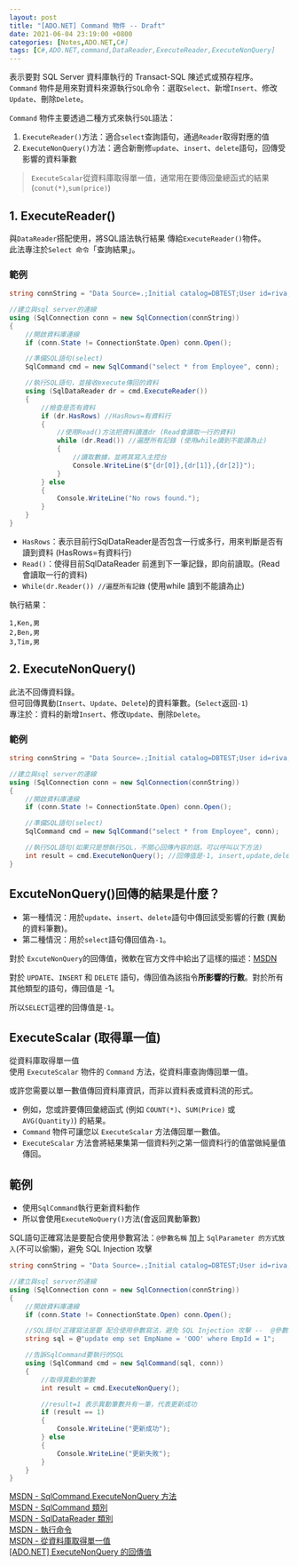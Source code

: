 ```yaml
---
layout: post
title: "[ADO.NET] Command 物件 -- Draft"
date: 2021-06-04 23:19:00 +0800
categories: [Notes,ADO.NET,C#]
tags: [C#,ADO.NET,command,DataReader,ExecuteReader,ExecuteNonQuery]
---
```



表示要對 SQL Server 資料庫執行的 Transact-SQL 陳述式或預存程序。        
`Command` 物件是用來對資料來源執行`SQL`命令：選取`Select`、新增`Insert`、修改`Update`、刪除`Delete`。       

`Command` 物件主要透過二種方式來執行`SQL`語法： 

1. `ExecuteReader()`方法：適合`select`查詢語句，通過`Reader`取得對應的值
2. `ExecuteNonQuery()`方法：適合新刪修`update`、`insert`、`delete`語句，回傳受影響的資料筆數

> `ExecuteScalar`從資料庫取得單一值，通常用在要傳回彙總函式的結果(`conut(*)`,`sum(price)`)


## 1. ExecuteReader()

與`DataReader`搭配使用，將SQL語法執行結果 傳給`ExecuteReader()`物件。       
此法專注於`Select 命令`「查詢結果」。


### 範例

```c#
string connString = "Data Source=.;Initial catalog=DBTEST;User id=riva;Password=1234;Encrypt=true;TrustServerCertificate=True";

//建立與sql server的連線
using (SqlConnection conn = new SqlConnection(connString))
{
    //開啟資料庫連線
    if (conn.State != ConnectionState.Open) conn.Open();

    //準備SQL語句(select)
    SqlCommand cmd = new SqlCommand("select * from Employee", conn);

    //執行SQL語句，並接收execute傳回的資料
    using (SqlDataReader dr = cmd.ExecuteReader())
    {
        //檢查是否有資料
        if (dr.HasRows) //HasRows=有資料行
        {
            //使用Read()方法把資料讀進dr (Read會讀取一行的資料)
            while (dr.Read()) //遍歷所有記錄 (使用while讀到不能讀為止)
            {
                //讀取數據，並將其寫入主控台
                Console.WriteLine($"{dr[0]},{dr[1]},{dr[2]}");
            }
        } else
        {
            Console.WriteLine("No rows found.");
        }
    }
}
```

- `HasRows`：表示目前行SqlDataReader是否包含一行或多行，用來判斷是否有讀到資料 (HasRows=有資料行)     
- `Read()`：使得目前SqlDataReader 前進到下一筆記錄，即向前讀取。(Read 會讀取一行的資料)       
- `While(dr.Reader()) //遍歷所有記錄` (使用while 讀到不能讀為止)


執行結果：

```
1,Ken,男
2,Ben,男
3,Tim,男
```


## 2. ExecuteNonQuery()

此法不回傳資料錄。      
但可回傳異動(`Insert`、`Update`、`Delete`)的資料筆數。(`Select`返回`-1`)     
專注於：資料的新增`Insert`、修改`Update`、刪除`Delete`。       


### 範例

```c#
string connString = "Data Source=.;Initial catalog=DBTEST;User id=riva;Password=1234;Encrypt=true;Trust Server Certificate=True";

//建立與sql server的連線
using (SqlConnection conn = new SqlConnection(connString))
{
    //開啟資料庫連線
    if (conn.State != ConnectionState.Open) conn.Open();

    //準備SQL語句(select)
    SqlCommand cmd = new SqlCommand("select * from Employee", conn);

    //執行SQL語句(如果只是想執行SQL，不關心回傳內容的話，可以呼叫以下方法)
    int result = cmd.ExecuteNonQuery(); //回傳值是-1, insert,update,delete是回傳異動的資料筆數
}
```

## ExcuteNonQuery()回傳的結果是什麼？

- 第一種情況：用於`update`、`insert`、`delete`語句中傳回該受影響的行數 (異動的資料筆數)。
- 第二種情況：用於`select`語句傳回值為`-1`。
       

對於 `ExcuteNonQuery`的回傳值，微軟在官方文件中給出了這樣的描述：[MSDN](https://learn.microsoft.com/zh-tw/dotnet/api/system.data.sqlclient.sqlcommand.executenonquery?view=netframework-4.8.1&viewFallbackFrom=dotnet-plat-ext-5.0)  

對於 `UPDATE`、`INSERT` 和 `DELETE` 語句，傳回值為該指令**所影響的行數**。對於所有其他類型的語句，傳回值是 -1。

所以`SELECT`這裡的回傳值是`-1`。


## ExecuteScalar (取得單一值)

從資料庫取得單一值        
使用 `ExecuteScalar` 物件的 `Command` 方法，從資料庫查詢傳回單一值。      

或許您需要以單一數值傳回資料庫資訊，而非以資料表或資料流的形式。 

- 例如，您或許要傳回彙總函式 (例如 `COUNT(*)`、`SUM(Price)` 或 `AVG(Quantity)`) 的結果。       
- `Command` 物件可讓您以 `ExecuteScalar` 方法傳回單一數值。       
- `ExecuteScalar` 方法會將結果集第一個資料列之第一個資料行的值當做純量值傳回。


## 範例

- 使用`SqlCommand`執行更新資料動作
- 所以會使用`ExecuteNoQuery()`方法(會返回異動筆數)

SQL語句正確寫法是要配合使用參數寫法：`@參數名稱` 加上 `SqlParameter 的方式放入`(不可以偷懶)，避免 SQL Injection 攻擊


```c#
string connString = "Data Source=.;Initial catalog=DBTEST;User id=riva;Password=1234;Encrypt=true;Trust Server Certificate=True";

//建立與sql server的連線
using (SqlConnection conn = new SqlConnection(connString))
{
    //開啟資料庫連線
    if (conn.State != ConnectionState.Open) conn.Open();

    //SQL語句(正確寫法是要 配合使用參數寫法，避免 SQL Injection 攻擊 --  @參數名稱+SqlParameter 的方式放入)
    string sql = @"update emp set EmpName = 'OOO' where EmpId = 1";

    //告訴SqlCommand要執行的SQL
    using (SqlCommand cmd = new SqlCommand(sql, conn))
    {
        //取得異動的筆數
        int result = cmd.ExecuteNonQuery();

        //result=1 表示異動筆數共有一筆，代表更新成功
        if (result == 1)
        {
            Console.WriteLine("更新成功");
        } else
        {
            Console.WriteLine("更新失敗");
        }
    }
}
```

[MSDN - SqlCommand.ExecuteNonQuery 方法](https://learn.microsoft.com/zh-tw/dotnet/api/system.data.sqlclient.sqlcommand.executenonquery?view=netframework-4.8.1&viewFallbackFrom=dotnet-plat-ext-5.0)    
[MSDN - SqlCommand 類別](https://learn.microsoft.com/zh-tw/dotnet/api/system.data.sqlclient.sqlcommand?view=netframework-4.8.1&viewFallbackFrom=dotnet-plat-ext-8.0)        
[MSDN - SqlDataReader 類別](https://learn.microsoft.com/zh-tw/dotnet/api/system.data.sqlclient.sqldatareader?view=netframework-4.8.1&viewFallbackFrom=dotnet-plat-ext-8.0)       
[MSDN - 執行命令](https://learn.microsoft.com/zh-tw/dotnet/framework/data/adonet/executing-a-command)       
[MSDN - 從資料庫取得單一值](https://learn.microsoft.com/zh-tw/dotnet/framework/data/adonet/obtaining-a-single-value-from-a-database)   
[[ADO.NET] ExecuteNonQuery 的回傳值](https://riivalin.github.io/posts/2023/07/adonet-executenonquery/)